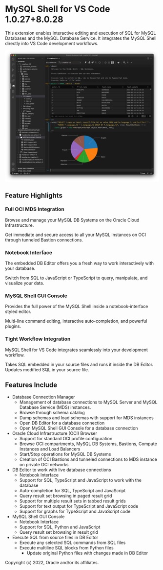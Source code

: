 # MySQL Shell for VS Code 1.0.27+8.0.28

This extension enables interactive editing and execution of SQL for MySQL Databases and the MySQL Database Service. It integrates the MySQL Shell directly into VS Code development workflows.

![MySQL Shell For VS Code Screenshot](images/screenshots/MySQLShellForVSCodeMain.png)

## Feature Highlights

### Full OCI MDS Integration

Browse and manage your MySQL DB Systems on the Oracle Cloud Infrastructure.

Get immediate and secure access to all your MySQL instances on OCI through tunneled Bastion connections.

### Notebook Interface

The embedded DB Editor offers you a fresh way to work interactively with your database.

Switch from SQL to JavaScript or TypeScript to query, manipulate, and visualize your data.

###  MySQL Shell GUI Console

Provides the full power of the MySQL Shell inside a notebook-interface styled editor.

Multi-line command editing, interactive auto-completion, and powerful plugins.

### Tight Workflow Integration

MySQL Shell for VS Code integrates seamlessly into your development workflow.

Takes SQL embedded in your source files and runs it inside the DB Editor. Updates modified SQL in your source file.

## Features Include

- Database Connection Manager
  - Management of database connections to MySQL Server and MySQL Database Service (MDS) instances.
  - Browse through schema catalog
  - Dump schemas and load schemas with support for MDS instances
  - Open DB Editor for a database connection
  - Open MySQL Shell GUI Console for a database connection
- Oracle Cloud Infrastructure (OCI) Browser
  - Support for standard OCI profile configuration
  - Browse OCI compartments, MySQL DB Systems, Bastions, Compute Instances and Load Balancers
  - Start/Stop operations for MySQL DB Systems
  - Creation of OCI Bastions and tunneled connections to MDS instance on private OCI networks
- DB Editor to work with live database connections
  - Notebook Interface
  - Support for SQL, TypeScript and JavaScript to work with the database
  - Auto-completion for SQL, TypeScript and JavaScript
  - Query result set browsing in paged result grid
  - Support for multiple result sets in tabbed result grids
  - Support for text output for TypeScript and JavaScript code
  - Support for graphs for TypeScript and JavaScript code 
- MySQL Shell GUI Console
  - Notebook Interface
  - Support for SQL, Python and JavaScript
  - Query result set browsing in result grid
- Execute SQL from source files in DB Editor
  - Execute any selected SQL commands from SQL files
  - Execute multiline SQL blocks from Python files
    - Update original Python files with changes made in DB Editor

Copyright (c) 2022, Oracle and/or its affiliates.
